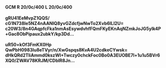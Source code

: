 #### GCM R 20/0c/400 L 20/0c/400
**gRU41EeMvpZ1QQS/**<br/>**cG1N738le5NZ4nAANlQ8yvGZdcfjwNwTo2Xvb6ILI2U=**<br/>**c20W3/8n4GAqpfcFka1nmAsEsywdvhfFQmFKyEKnAqNZmkJoJG5ylk4P+Gac8ObPipaux2ubkY/kp3Dd...**<br/><br/>
**uR50+kOf3FmKX0Hp**<br/>**QwPbH0983Iu8eTVyr/n/XwGspqs8KvA4U2cdkeCYwsk=**<br/>**dHkQRd2TliAmmd0kszWI+Twczy0chckFoc0Bo0A3EUOBE7l+1u1u5BVr6XQ0/ZWAV78KRJM/CDblR8Jn...**